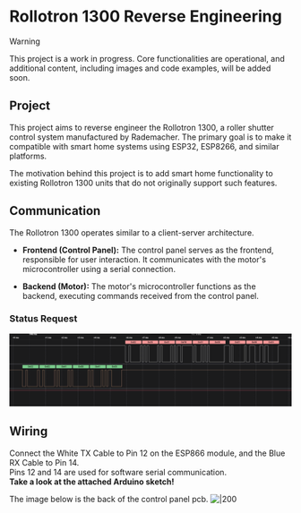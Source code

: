 # Rollotron 1300 Reverse Engineering

> [!WARNING]  
> This project is a work in progress. 
> Core functionalities are operational, and additional content, including images and code examples, will be added soon.

## Project
This project aims to reverse engineer the Rollotron 1300, a roller shutter control system manufactured by Rademacher. 
The primary goal is to make it compatible with smart home systems using ESP32, ESP8266, and similar platforms.

The motivation behind this project is to add smart home functionality to existing Rollotron 1300 units that do not originally support such features.

## Communication
The Rollotron 1300 operates similar to a client-server architecture.<br>
- **Frontend (Control Panel):** The control panel serves as the frontend, responsible for user interaction. It communicates with the motor's microcontroller using a serial connection.

- **Backend (Motor):** The motor's microcontroller functions as the backend, executing commands received from the control panel.


### Status Request
![|200](./images/logic_status.png)

## Wiring
Connect the White TX Cable to Pin 12 on the ESP866 module, and the Blue RX Cable to Pin 14.<br>
Pins 12 and 14 are used for software serial communication.<br>
**Take a look at the attached Arduino sketch!**

The image below is the back of the control panel pcb.
![|200](./images/pcb_serial_pins.png)
